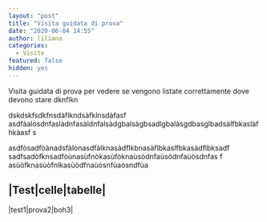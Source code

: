 ```yaml
---
layout: "post"
title: "Visita guidata di prova"
date: "2020-06-04 14:55"
author: liliana
categories:
  - Visite
featured: false
hidden: yes
---
```


Visita guidata di prova per vedere se vengono listate correttamente dove devono stare 
dknflkn

dskdskfsdkfnsdàflkndsàfklnsdàfasf
asdfàalòsdnfaslàdnfasàldnfalsàdgbalsàgbsadlgbalàsgdbasglbadsàlfbkaslàfhkàasf
s

asdfòsadfòànadsfàlònasdfàlknasàdflkbnasàflbkaslfbkasàdflbksadf
sadfsadòfknsadfòùnasùfnòkasùfòknaùsòdnfaùsòdnfaùòsdnfas
f
asùòfknasùòfnlkasùòdfnaùòsnfùaòsndfùa

|Test|celle|tabelle|
--------------------
|test1|prova2|boh3|